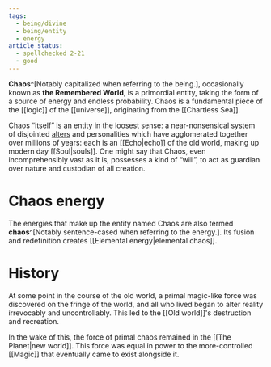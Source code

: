 ```yaml
---
tags:
  - being/divine
  - being/entity
  - energy
article_status:
  - spellchecked 2-21
  - good
---
```

**Chaos**^[Notably capitalized when referring to the being.], occasionally known as **the Remembered World**, is a primordial entity, taking the form of a source of energy and endless probability. Chaos is a fundamental piece of the [[logic]] of the [[universe]], originating from the [[Chartless Sea]].

Chaos “itself” is an entity in the loosest sense: a near-nonsensical system of disjointed [alters](https://en.wiktionary.org/wiki/alter#English) and personalities which have agglomerated together over millions of years: each is an [[Echo|echo]] of the old world, making up modern day [[Soul|souls]]. One might say that Chaos, even incomprehensibly vast as it is, possesses a kind of “will”, to act as guardian over nature and custodian of all creation. 

# Chaos energy
The energies that make up the entity named Chaos are also termed **chaos**^[Notably sentence-cased when referring to the energy.]. Its fusion and redefinition creates [[Elemental energy|elemental chaos]].

# History
At some point in the course of the old world, a primal magic-like force was discovered on the fringe of the world, and all who lived began to alter reality irrevocably and uncontrollably. This led to the [[Old world]]'s destruction and recreation.

In the wake of this, the force of primal chaos remained in the [[The Planet|new world]]. This force was equal in power to the more-controlled [[Magic]] that eventually came to exist alongside it.

